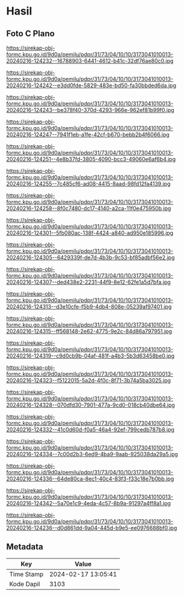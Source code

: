 # Hasil

## Foto C Plano

https://sirekap-obj-formc.kpu.go.id/9d0a/pemilu/pdpr/31/73/04/10/10/3173041010013-20240216-124232--16788903-6441-4612-b41c-32df76ae80c0.jpg

https://sirekap-obj-formc.kpu.go.id/9d0a/pemilu/pdpr/31/73/04/10/10/3173041010013-20240216-124242--e3dd0fde-5829-483e-bd50-fa30bbded6da.jpg

https://sirekap-obj-formc.kpu.go.id/9d0a/pemilu/pdpr/31/73/04/10/10/3173041010013-20240216-124243--be378f40-370d-4293-966e-962ef81b99f0.jpg

https://sirekap-obj-formc.kpu.go.id/9d0a/pemilu/pdpr/31/73/04/10/10/3173041010013-20240216-124247--7941f1eb-a1fe-42cf-b670-bebb2b4f6066.jpg

https://sirekap-obj-formc.kpu.go.id/9d0a/pemilu/pdpr/31/73/04/10/10/3173041010013-20240216-124251--4e8b37fd-3805-4090-bcc3-49060e6af6b4.jpg

https://sirekap-obj-formc.kpu.go.id/9d0a/pemilu/pdpr/31/73/04/10/10/3173041010013-20240216-124255--7c485cf6-ad08-4415-8aad-98fd12fa4139.jpg

https://sirekap-obj-formc.kpu.go.id/9d0a/pemilu/pdpr/31/73/04/10/10/3173041010013-20240216-124258--8f0c7480-dc17-4140-a2ca-11f0e475950b.jpg

https://sirekap-obj-formc.kpu.go.id/9d0a/pemilu/pdpr/31/73/04/10/10/3173041010013-20240216-124301--5fb080ac-138f-4424-a840-ad950e185996.jpg

https://sirekap-obj-formc.kpu.go.id/9d0a/pemilu/pdpr/31/73/04/10/10/3173041010013-20240216-124305--6429339f-de7d-4b3b-9c53-bf85adbf56e2.jpg

https://sirekap-obj-formc.kpu.go.id/9d0a/pemilu/pdpr/31/73/04/10/10/3173041010013-20240216-124307--ded438e2-2231-44f9-8e12-62fe1a5d7bfa.jpg

https://sirekap-obj-formc.kpu.go.id/9d0a/pemilu/pdpr/31/73/04/10/10/3173041010013-20240216-124313--d3e10cfe-f5b9-4db4-808e-05239af97401.jpg

https://sirekap-obj-formc.kpu.go.id/9d0a/pemilu/pdpr/31/73/04/10/10/3173041010013-20240216-124315--ff568148-2e62-4775-9e2c-84d86a797951.jpg

https://sirekap-obj-formc.kpu.go.id/9d0a/pemilu/pdpr/31/73/04/10/10/3173041010013-20240216-124319--c9d0cb9b-04af-481f-a4b3-5b3d63458be0.jpg

https://sirekap-obj-formc.kpu.go.id/9d0a/pemilu/pdpr/31/73/04/10/10/3173041010013-20240216-124323--f5122015-5a2d-4f0c-8f71-3b74a5ba3025.jpg

https://sirekap-obj-formc.kpu.go.id/9d0a/pemilu/pdpr/31/73/04/10/10/3173041010013-20240216-124328--070dfd30-7901-477a-9cd0-018cb40dbe64.jpg

https://sirekap-obj-formc.kpu.go.id/9d0a/pemilu/pdpr/31/73/04/10/10/3173041010013-20240216-124332--41c0d60d-f0a5-46a4-92ef-799cedb787b8.jpg

https://sirekap-obj-formc.kpu.go.id/9d0a/pemilu/pdpr/31/73/04/10/10/3173041010013-20240216-124334--7c00d2b3-6ed9-4ba9-9aab-925038da29a5.jpg

https://sirekap-obj-formc.kpu.go.id/9d0a/pemilu/pdpr/31/73/04/10/10/3173041010013-20240216-124336--64de80ca-8ec1-40c4-83f3-f33c18e7b0bb.jpg

https://sirekap-obj-formc.kpu.go.id/9d0a/pemilu/pdpr/31/73/04/10/10/3173041010013-20240216-124342--5a70e1c9-4eda-4c57-8b9a-91297a4ff8a1.jpg

https://sirekap-obj-formc.kpu.go.id/9d0a/pemilu/pdpr/31/73/04/10/10/3173041010013-20240216-124236--d0d861dd-9a04-445d-b9e5-ee0976688bf0.jpg


## Metadata

| Key        | Value               |
| ---------- | ------------------- |
| Time Stamp | 2024-02-17 13:05:41 |
| Kode Dapil | 3103                |



